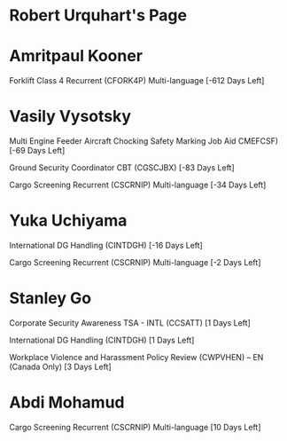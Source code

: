 # Robert Urquhart's Page




# Amritpaul Kooner


Forklift Class 4 Recurrent (CFORK4P) Multi-language [-612 Days Left]



# Vasily Vysotsky


Multi Engine Feeder Aircraft Chocking Safety Marking Job Aid  CMEFCSF) [-69 Days Left]

Ground Security Coordinator CBT (CGSCJBX) [-83 Days Left]

Cargo Screening Recurrent (CSCRNIP) Multi-language [-34 Days Left]



# Yuka Uchiyama


International DG Handling (CINTDGH) [-16 Days Left]

Cargo Screening Recurrent (CSCRNIP) Multi-language [-2 Days Left]



# Stanley Go


Corporate Security Awareness TSA - INTL (CCSATT) [1 Days Left]

International DG Handling (CINTDGH) [1 Days Left]

Workplace Violence and Harassment Policy Review (CWPVHEN) – EN (Canada Only) [3 Days Left]



# Abdi Mohamud


Cargo Screening Recurrent (CSCRNIP) Multi-language [10 Days Left]



